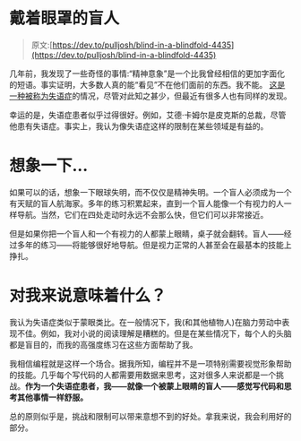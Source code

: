 # 戴着眼罩的盲人

> 原文:[https://dev.to/pulljosh/blind-in-a-blindfold-4435](https://dev.to/pulljosh/blind-in-a-blindfold-4435)

几年前，我发现了一些奇怪的事情:“精神意象”是一个比我曾经相信的更加字面化的短语。事实证明，大多数人真的能“看见”不在他们面前的东西。我不能。 [这是一种被称为失语症](https://www.scientificamerican.com/article/when-the-minds-eye-is-blind1/)的情况，尽管对此知之甚少，但最近有很多人也有同样的发现。

幸运的是，失语症患者似乎过得很好。例如，艾德·卡姆尔是皮克斯的总裁，尽管他患有失语症。事实上，我认为像失语症这样的限制在某些领域是有益的。

# [](#imagine-this)想象一下...

如果可以的话，想象一下眼球失明，而不仅仅是精神失明。一个盲人必须成为一个有天赋的盲人航海家。多年的练习积累起来，直到一个盲人能像一个有视力的人一样导航。当然，它们在四处走动时永远不会那么快，但它们可以非常接近。

但是如果你把一个盲人和一个有视力的人都蒙上眼睛，桌子就会翻转。盲人——经过多年的练习——将能够很好地导航。但是视力正常的人甚至会在最基本的技能上挣扎。

# [](#what-does-it-mean-for-me)对我来说意味着什么？

我认为失语症类似于蒙眼类比。在一般情况下，我(和其他植物人)在脑力劳动中表现不佳。例如，我对小说的阅读理解是糟糕的。但是在某些情况下，每个人的头脑都是盲目的，而我的高强度练习在这些方面帮助了我。

我相信编程就是这样一个场合。据我所知，编程并不是一项特别需要视觉形象帮助的技能。几乎每个写代码的人都需要用数据来思考，这对很多人来说都是一个挑战。**作为一个失语症患者，我——就像一个被蒙上眼睛的盲人——感觉写代码和思考其他事情一样舒服。**

总的原则似乎是，挑战和限制可以带来意想不到的好处。拿我来说，我会利用好的部分。